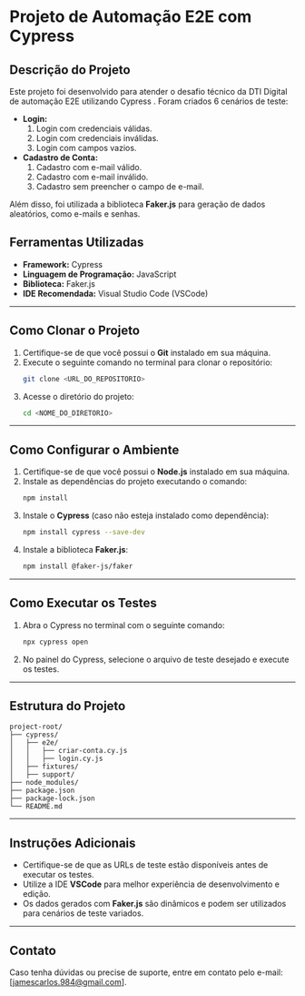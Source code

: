 # Projeto de Automação E2E com Cypress

## Descrição do Projeto
Este projeto foi desenvolvido para atender o desafio técnico da DTI Digital de automação E2E utilizando Cypress . Foram criados 6 cenários de teste:
- **Login:**
  1. Login com credenciais válidas.
  2. Login com credenciais inválidas.
  3. Login com campos vazios.
- **Cadastro de Conta:**
  1. Cadastro com e-mail válido.
  2. Cadastro com e-mail inválido.
  3. Cadastro sem preencher o campo de e-mail.

Além disso, foi utilizada a biblioteca **Faker.js** para geração de dados aleatórios, como e-mails e senhas.

## Ferramentas Utilizadas
- **Framework:** Cypress
- **Linguagem de Programação:** JavaScript
- **Biblioteca:** Faker.js
- **IDE Recomendada:** Visual Studio Code (VSCode)

---

## Como Clonar o Projeto
1. Certifique-se de que você possui o **Git** instalado em sua máquina.
2. Execute o seguinte comando no terminal para clonar o repositório:
   ```bash
   git clone <URL_DO_REPOSITORIO>
   ```
3. Acesse o diretório do projeto:
   ```bash
   cd <NOME_DO_DIRETORIO>
   ```

---

## Como Configurar o Ambiente
1. Certifique-se de que você possui o **Node.js** instalado em sua máquina.
2. Instale as dependências do projeto executando o comando:
   ```bash
   npm install
   ```
3. Instale o **Cypress** (caso não esteja instalado como dependência):
   ```bash
   npm install cypress --save-dev
   ```
4. Instale a biblioteca **Faker.js**:
   ```bash
   npm install @faker-js/faker
   ```

---

## Como Executar os Testes
1. Abra o Cypress no terminal com o seguinte comando:
   ```bash
   npx cypress open
   ```
2. No painel do Cypress, selecione o arquivo de teste desejado e execute os testes.

---

## Estrutura do Projeto
```
project-root/
├── cypress/
│   ├── e2e/
│   │   ├── criar-conta.cy.js
│   │   ├── login.cy.js
│   ├── fixtures/
│   ├── support/
├── node_modules/
├── package.json
├── package-lock.json
└── README.md
```

---

## Instruções Adicionais
- Certifique-se de que as URLs de teste estão disponíveis antes de executar os testes.
- Utilize a IDE **VSCode** para melhor experiência de desenvolvimento e edição.
- Os dados gerados com **Faker.js** são dinâmicos e podem ser utilizados para cenários de teste variados.

---

## Contato
Caso tenha dúvidas ou precise de suporte, entre em contato pelo e-mail: [jamescarlos.984@gmail.com].


